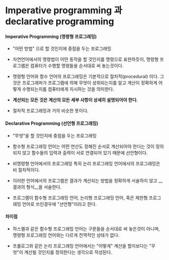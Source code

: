 # Imperative programming 과 declarative programming

#### Imperative Programming (명령형 프로그래밍)
* "어떤 방법" 으로 할 것인지에 중점을 두는 프로그래밍

* 자연언어에서의 명령법이 어떤 동작을 할 것인지를 명령으로 표현하듯이, 명령형 프로그램은 컴퓨터가 수행할 명령들을 순서대로 써 놓는것이다.

* 명령형 언어와 함수 언어의 프로그래밍은 기본적으로 절차적(procedural) 이다. 그것은 프로그래머가 프로그램에 의해 무엇이 성취되는지를 알고 계산이 정확하게 어떻게 수행되는지를 컴퓨터에게 지시하는 것을 의미한다.

* __계산되는 모든 것은 계산의 모든 세부 사항이 상세히 설명되어야 한다.__

* 절차적 프로그래밍과 거의 비슷한 뜻이다.

#### Declarative Programming (선언형 프로그래밍)
* "무엇"을 할 것인지에 중점을 두는 프로그래밍

* 함수형 프로그래밍 언어는 어떤 연산도 정해진 순서로 계산되어야 한다는 것이 정의되지 않고 함수들의 입력과 출력이 서로 연결되어 있기 때문에 선언형이다. 

* 비명령형 언어에서의 프로그래밍 특히 논리 프로그래밍 언어에서의 프로그래밍은 비 절차적이다. 

* 이러한 언어에서의 프로그램은 결과가 계산되는 방법을 정확하게 서술하지 않고 __결과의 형식__을 서술한다.

* 프로그램이 함수형 프로그래밍 언어, 논리형 프로그래밍 언어, 혹은 제한형 프로그래밍 언어로 쓰인경우에 "선언형"이라고 한다.  

#### 차이점
* 하스켈과 같은 함수형 프로그래밍 언어는 구문들을 순서대로 써 놓은것이 아니며, 명령형 프로그래밍 언어와는 다르게 전역적인 상태가 없다.

* 프롤로그와 같은 논리 프로그래밍 언어에서는 "어떻게" 계산을 할지보다는 "무엇"이 계산될 것인지를 정의한다는 생각으로 작성된다.
